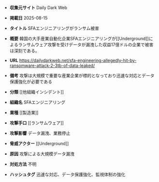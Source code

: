 - **収集元サイト**
Daily Dark Web

- **掲載日**
2025-08-15

- **タイトル**
SFAエンジニアリングがランサム被害

- **概要**
韓国の大手産業自動化企業SFAエンジニアリングが[[Underground]]によるランサムウェア攻撃を受けデータが漏洩した収益17億ドルの企業で被害は深刻である。

- **URL**
https://dailydarkweb.net/sfa-engineering-allegedly-hit-by-ransomware-attack-2-3tb-of-data-leaked/

- **備考**
攻撃は大規模で重要な産業企業が標的となっており迅速な対応とデータ保護強化が必要である

- **分類**
[[他組織インシデント]]

- **組織名**
SFAエンジニアリング

- **業種**
[[製造業]]

- **攻撃手口**
[[ランサムウェア]]

- **攻撃影響**
データ漏洩、業務停止

- **脅威アクター**
[[Underground]]

- **原因**
攻撃による大規模データ漏洩

- **対処方法**
不明

- **ハッシュタグ**
迅速な対応、データ保護強化、監視体制の強化
